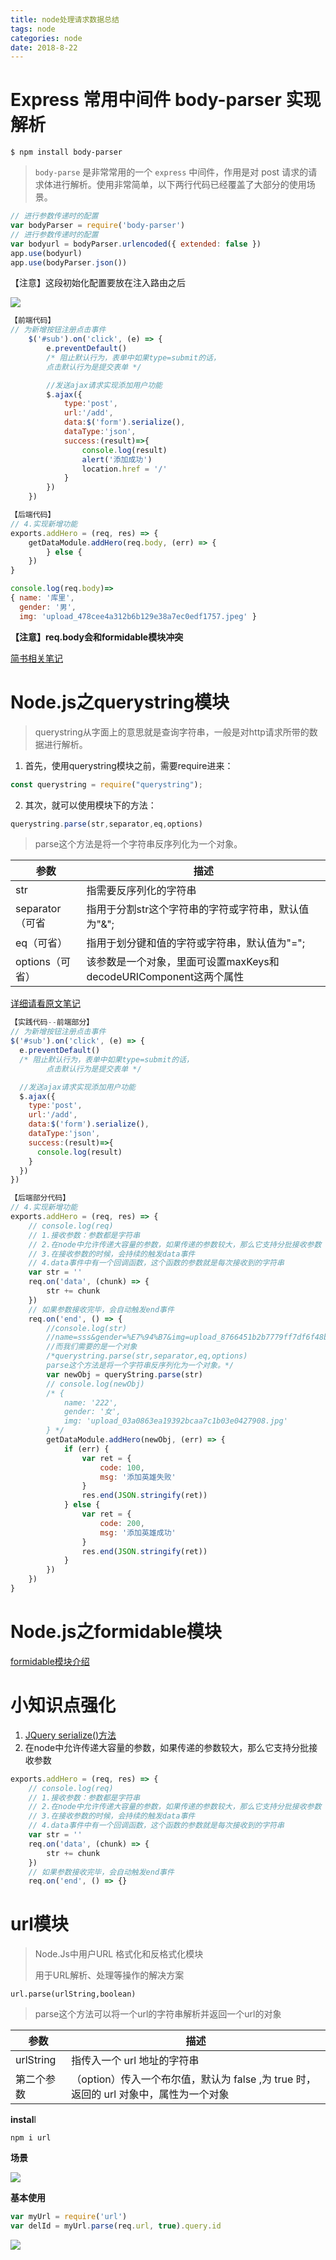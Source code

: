 ```yaml
---
title: node处理请求数据总结
tags: node
categories: node
date: 2018-8-22
---
```


# Express 常用中间件 body-parser 实现解析

```
$ npm install body-parser
```

> `body-parse` 是非常常用的一个 `express` 中间件，作用是对 post 请求的请求体进行解析。使用非常简单，以下两行代码已经覆盖了大部分的使用场景。

<!--more-->

```js
// 进行参数传递时的配置
var bodyParser = require('body-parser')
// 进行参数传递时的配置
var bodyurl = bodyParser.urlencoded({ extended: false })
app.use(bodyurl)
app.use(bodyParser.json())
```

【注意】这段初始化配置要放在注入路由之后

![](/mdImg/body-parse.png)

```js
【前端代码】
// 为新增按钮注册点击事件
    $('#sub').on('click', (e) => {
        e.preventDefault()
        /* 阻止默认行为，表单中如果type=submit的话，
        点击默认行为是提交表单 */

        //发送ajax请求实现添加用户功能
        $.ajax({
            type:'post',
            url:'/add',
            data:$('form').serialize(),
            dataType:'json',
            success:(result)=>{
                console.log(result)
                alert('添加成功')
                location.href = '/'
            }
        })
    })
```

```js
【后端代码】
// 4.实现新增功能
exports.addHero = (req, res) => {
    getDataModule.addHero(req.body, (err) => {
        } else {
    })
}

console.log(req.body)=>
{ name: '库里',
  gender: '男',
  img: 'upload_478cee4a312b6b129e38a7ec0edf1757.jpeg' }
```

**【注意】req.body会和formidable模块冲突**

[简书相关笔记](https://www.jianshu.com/p/ea0122ad1ac0)

# Node.js之querystring模块 

> querystring从字面上的意思就是查询字符串，一般是对http请求所带的数据进行解析。

1. 首先，使用querystring模块之前，需要require进来：

```js
const querystring = require("querystring");
```

2. 其次，就可以使用模块下的方法：

```js
querystring.parse(str,separator,eq,options)
```

> parse这个方法是将一个字符串反序列化为一个对象。

| 参数           | 描述                                       |
| ------------ | ---------------------------------------- |
| str          | 指需要反序列化的字符串                              |
| separator（可省 | 指用于分割str这个字符串的字符或字符串，默认值为"&";            |
| eq（可省）       | 指用于划分键和值的字符或字符串，默认值为"=";                 |
| options（可省）  | 该参数是一个对象，里面可设置maxKeys和decodeURIComponent这两个属性 |

[详细请看原文笔记](https://www.cnblogs.com/whiteMu/p/5986297.html)

```js
【实践代码--前端部分】
// 为新增按钮注册点击事件
$('#sub').on('click', (e) => {
  e.preventDefault()
  /* 阻止默认行为，表单中如果type=submit的话，
        点击默认行为是提交表单 */

  //发送ajax请求实现添加用户功能
  $.ajax({
    type:'post',
    url:'/add',
    data:$('form').serialize(),
    dataType:'json',
    success:(result)=>{
      console.log(result)
    }
  })
})
```

```js
【后端部分代码】
// 4.实现新增功能
exports.addHero = (req, res) => {
    // console.log(req)
    // 1.接收参数：参数都是字符串
    // 2.在node中允许传递大容量的参数，如果传递的参数较大，那么它支持分批接收参数
    // 3.在接收参数的时候，会持续的触发data事件
    // 4.data事件中有一个回调函数，这个函数的参数就是每次接收到的字符串
    var str = ''
    req.on('data', (chunk) => {
        str += chunk
    })
    // 如果参数接收完毕，会自动触发end事件
    req.on('end', () => {
        //console.log(str)
        //name=sss&gender=%E7%94%B7&img=upload_8766451b2b7779ff7df6f48be075be89.jpg
        //而我们需要的是一个对象
        /*querystring.parse(str,separator,eq,options)
        parse这个方法是将一个字符串反序列化为一个对象。*/
        var newObj = queryString.parse(str)
        // console.log(newObj)
        /* {
            name: '222',
            gender: '女',
            img: 'upload_03a0863ea19392bcaa7c1b03e0427908.jpg'
        } */
        getDataModule.addHero(newObj, (err) => {
            if (err) {
                var ret = {
                    code: 100,
                    msg: '添加英雄失败'
                }
                res.end(JSON.stringify(ret))
            } else {
                var ret = {
                    code: 200,
                    msg: '添加英雄成功'
                }
                res.end(JSON.stringify(ret))
            }
        })
    })
}
```

# Node.js之formidable模块

[formidable模块介绍](http://localhost:4000/2018/08/21/%E5%BC%82%E6%AD%A5%E5%AE%9E%E7%8E%B0%E6%B7%BB%E5%8A%A0%E5%A4%B4%E5%83%8F%E9%A2%84%E8%A7%88/)

# 小知识点强化

1. [JQuery serialize()方法](http://www.runoob.com/jquery/ajax-serialize.html)
2. 在node中允许传递大容量的参数，如果传递的参数较大，那么它支持分批接收参数

```js
exports.addHero = (req, res) => {
    // console.log(req)
    // 1.接收参数：参数都是字符串
    // 2.在node中允许传递大容量的参数，如果传递的参数较大，那么它支持分批接收参数
    // 3.在接收参数的时候，会持续的触发data事件
    // 4.data事件中有一个回调函数，这个函数的参数就是每次接收到的字符串
    var str = ''
    req.on('data', (chunk) => {
        str += chunk
    })
    // 如果参数接收完毕，会自动触发end事件
    req.on('end', () => {}
```

# url模块

> Node.Js中用户URL 格式化和反格式化模块
>
> 用于URL解析、处理等操作的解决方案

`url.parse(urlString,boolean)`

> parse这个方法可以将一个url的字符串解析并返回一个url的对象

| 参数        | 描述                                       |
| --------- | ---------------------------------------- |
| urlString | 指传入一个 url 地址的字符串                         |
| 第二个参数     | （option）传入一个布尔值，默认为 false ,为 true 时，返回的 url 对象中，属性为一个对象 |

**instal**l

```
npm i url
```

**场景**

![](/mdImg/url模块.png)

**基本使用**

```js
var myUrl = require('url')
var delId = myUrl.parse(req.url, true).query.id
```

![](/mdImg/url模块2.png)